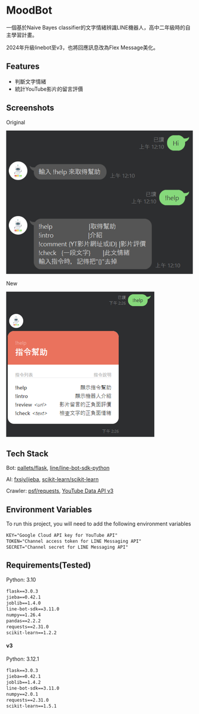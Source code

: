 # MoodBot

一個基於Naive Bayes classifier的文字情緒辨識LINE機器人，高中二年級時的自主學習計畫。



2024年升級linebot至v3，也將回應訊息改為Flex Message美化。

## Features

+ 判斷文字情緒
+ 統計YouTube影片的留言評價

## Screenshots

Original

![intro](MoodBot/imgs/intro.png)

New

![intro](MoodBot_v3/imgs/help.png)

## Tech Stack

Bot: [pallets/flask](https://github.com/pallets/flask), [line/line-bot-sdk-python](https://github.com/line/line-bot-sdk-python)

AI: [fxsjy/jieba](https://github.com/fxsjy/jieba), [scikit-learn/scikit-learn](https://github.com/scikit-learn/scikit-learn)

Crawler: [psf/requests](https://github.com/psf/requests), [YouTube Data API v3](https://console.cloud.google.com/apis/api/youtube.googleapis.com/)

## Environment Variables

To run this project, you will need to add the following environment variables

```
KEY="Google Cloud API key for YouTube API"
TOKEN="Channel access token for LINE Messaging API"
SECRET="Channel secret for LINE Messaging API"
```

## Requirements(Tested)

Python: 3.10

```
flask==3.0.3
jieba==0.42.1
joblib==1.4.0
line-bot-sdk==3.11.0
numpy==1.26.4
pandas==2.2.2
requests==2.31.0
scikit-learn==1.2.2
```

#### v3

Python: 3.12.1

```
flask==3.0.3
jieba==0.42.1
joblib==1.4.2
line-bot-sdk==3.11.0
numpy==2.0.1
requests==2.31.0
scikit-learn==1.5.1
```


